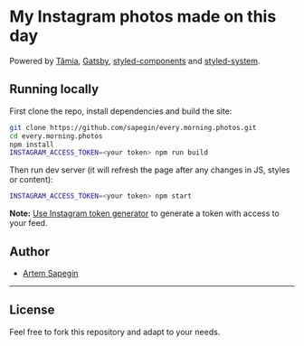 # My Instagram photos made on this day

Powered by [Tâmia](https://tamiadev.github.io/tamia/), [Gatsby](https://www.gatsbyjs.org/), [styled-components](https://www.styled-components.com/) and [styled-system](https://styled-system.com/).

## Running locally

First clone the repo, install dependencies and build the site:

```bash
git clone https://github.com/sapegin/every.morning.photos.git
cd every.morning.photos
npm install
INSTAGRAM_ACCESS_TOKEN=<your token> npm run build
```

Then run dev server (it will refresh the page after any changes in JS, styles or content):

```bash
INSTAGRAM_ACCESS_TOKEN=<your token> npm start
```

**Note:** [Use Instagram token generator](https://developers.facebook.com/docs/instagram-basic-display-api/overview#user-token-generator) to generate a token with access to your feed.

## Author

- [Artem Sapegin](https://sapegin.me)

---

## License

Feel free to fork this repository and adapt to your needs.
